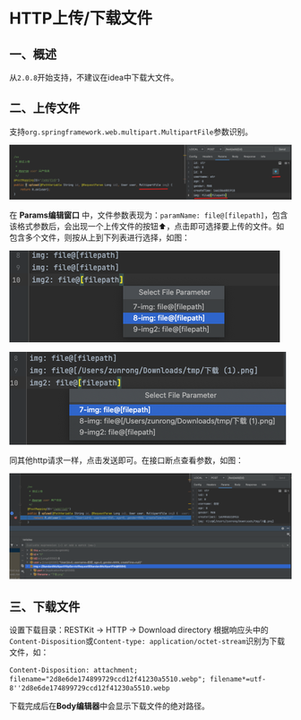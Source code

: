 # HTTP上传/下载文件

## 一、概述
从`2.0.8`开始支持，不建议在idea中下载大文件。

## 二、上传文件
支持`org.springframework.web.multipart.MultipartFile`参数识别。

![](images/300105714247361.png)

在 **Params编辑窗口** 中，文件参数表现为：`paramName: file@[filepath]`，包含该格式参数后，会出现一个上传文件的按钮⬆️，点击即可选择要上传的文件。如包含多个文件，则按从上到下列表进行选择，如图：

![](images/576115714240220.png)

![](images/70515814259029.png)

同其他http请求一样，点击发送即可。在接口断点查看参数，如图：

![](images/179465814254137.png)

## 三、下载文件
设置下载目录：RESTKit -> HTTP -> Download directory
根据响应头中的`Content-Disposition`或`Content-type: application/octet-stream`识别为下载文件，如：
```
Content-Disposition: attachment; filename="2d8e6de174899729ccd12f41230a5510.webp"; filename*=utf-8''2d8e6de174899729ccd12f41230a5510.webp
```
下载完成后在**Body编辑器**中会显示下载文件的绝对路径。
